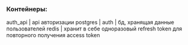 
### Контейнеры:

auth_api | api авторизации
postgres | auth | бд, хранящая данные пользователей
redis | хранит в себе одноразовый refresh token для повторного получения access token 

